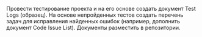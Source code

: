 Провести тестирование проекта и на его основе создать документ Test Logs (образец). На основе непройденных тестов создать перечень задач для исправления найденных ошибок (например, дополнить документ Code Issue List). Документы разместить в репозитории.
